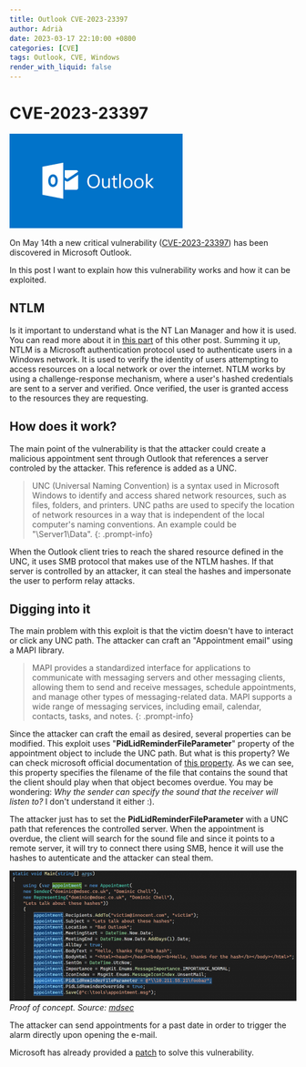 ```yaml
---
title: Outlook CVE-2023-23397
author: Adrià
date: 2023-03-17 22:10:00 +0800
categories: [CVE]
tags: Outlook, CVE, Windows
render_with_liquid: false
---
```


# CVE-2023-23397
![Outlook](/img/posts/OutlookCVE/Outlook.png)


On May 14th a new critical vulnerability ([CVE-2023-23397](https://nvd.nist.gov/vuln/detail/CVE-2023-23397)) has been discovered in Microsoft Outlook. 

In this post I want to explain how this vulnerability works and how it can be exploited. 

## NTLM 

Is it important to understand what is the NT Lan Manager and how it is used. You can read more about it in [this part](https://adriapt.github.io/posts/active-directory/#ntlm-authentication) of this other post. 
Summing it up, NTLM is a Microsoft authentication protocol used to authenticate users in a Windows network. It is used to verify the identity of users attempting to access resources on a local network or over the internet. NTLM works by using a challenge-response mechanism, where a user's hashed credentials are sent to a server and verified. Once verified, the user is granted access to the resources they are requesting.

## How does it work?

The main point of the vulnerability is that the attacker could create a malicious appointment sent through Outlook that references a server controled by the attacker. This reference is added as a UNC. 

> UNC (Universal Naming Convention) is a syntax used in Microsoft Windows to identify and access shared network resources, such as files, folders, and printers. UNC paths are used to specify the location of network resources in a way that is independent of the local computer's naming conventions. An example could be "\\Server1\Data".
{: .prompt-info}

When the Outlook client tries to reach the shared resource defined in the UNC, it uses SMB protocol that makes use of the NTLM hashes. If that server is controlled by an attacker, it can steal the hashes and impersonate the user to perform relay attacks. 

## Digging into it

The main problem with this exploit is that the victim doesn't have to interact or click any UNC path. The attacker can craft an "Appointment email" using a MAPI library. 
 
> MAPI provides a standardized interface for applications to communicate with messaging servers and other messaging clients, allowing them to send and receive messages, schedule appointments, and manage other types of messaging-related data. MAPI supports a wide range of messaging services, including email, calendar, contacts, tasks, and notes.
{: .prompt-info}

Since the attacker can craft the email as desired, several properties can be modified. This exploit uses "**PidLidReminderFileParameter**" property of the appointment object to include the UNC path. But what is this property?
We can check microsoft official documentation of [this property](https://learn.microsoft.com/en-us/office/client-developer/outlook/mapi/pidlidreminderfileparameter-canonical-property). As we can see, this property specifies the filename of the file that contains the sound that the client should play when that object becomes overdue. 
You may be wondering: *Why the sender can specify the sound that the receiver will listen to?* I don't understand it either :).

The attacker just has to set the **PidLidReminderFileParameter** with a UNC path that references the controlled server. When the appointment is overdue, the client will search for the sound file and since it points to a remote server, it will try to connect there using SMB, hence it will use the hashes to autenticate and the attacker can steal them. 

![POC](/img/posts/OutlookCVE/Property.png)_Proof of concept. Source: [mdsec](https://www.mdsec.co.uk/2023/03/exploiting-cve-2023-23397-microsoft-outlook-elevation-of-privilege-vulnerability/)_

The attacker can send appointments for a past date in order to trigger the alarm directly upon opening the e-mail. 

Microsoft has already provided a [patch](https://msrc.microsoft.com/update-guide/vulnerability/CVE-2023-23397) to solve this vulnerability.

